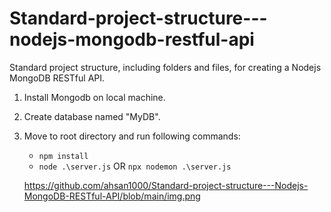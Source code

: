 # Standard-project-structure---nodejs-mongodb-restful-api

Standard project structure, including folders and files, for creating a Nodejs MongoDB RESTful API.

1. Install Mongodb on local machine.
2. Create database named "MyDB".
3. Move to root directory and run following commands:

   - `npm install`
   - `node .\server.js` OR `npx nodemon .\server.js`

   https://github.com/ahsan1000/Standard-project-structure---Nodejs-MongoDB-RESTful-API/blob/main/img.png
